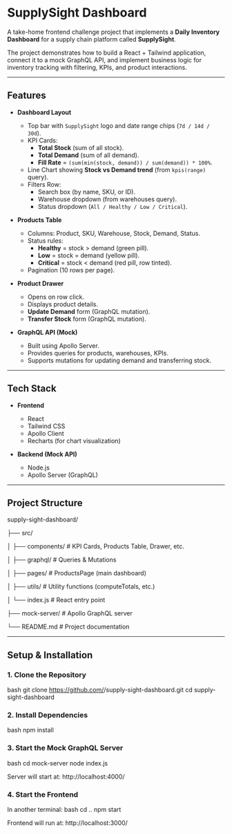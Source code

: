 # SupplySight Dashboard

A take-home frontend challenge project that implements a **Daily Inventory Dashboard** for a supply chain platform called **SupplySight**.  

The project demonstrates how to build a React + Tailwind application, connect it to a mock GraphQL API, and implement business logic for inventory tracking with filtering, KPIs, and product interactions.

---

## Features

- **Dashboard Layout**
  - Top bar with `SupplySight` logo and date range chips (`7d / 14d / 30d`).
  - KPI Cards:
    - **Total Stock** (sum of all stock).
    - **Total Demand** (sum of all demand).
    - **Fill Rate** = `(sum(min(stock, demand)) / sum(demand)) * 100%`.
  - Line Chart showing **Stock vs Demand trend** (from `kpis(range)` query).
  - Filters Row:
    - Search box (by name, SKU, or ID).
    - Warehouse dropdown (from warehouses query).
    - Status dropdown (`All / Healthy / Low / Critical`).

- **Products Table**
  - Columns: Product, SKU, Warehouse, Stock, Demand, Status.
  - Status rules:
    - **Healthy** = stock > demand (green pill).
    - **Low** = stock = demand (yellow pill).
    - **Critical** = stock < demand (red pill, row tinted).
  - Pagination (10 rows per page).

- **Product Drawer**
  - Opens on row click.
  - Displays product details.
  - **Update Demand** form (GraphQL mutation).
  - **Transfer Stock** form (GraphQL mutation).

- **GraphQL API (Mock)**
  - Built using Apollo Server.
  - Provides queries for products, warehouses, KPIs.
  - Supports mutations for updating demand and transferring stock.

---

## Tech Stack

- **Frontend**
  - React
  - Tailwind CSS
  - Apollo Client
  - Recharts (for chart visualization)

- **Backend (Mock API)**
  - Node.js
  - Apollo Server (GraphQL)

---

## Project Structure

supply-sight-dashboard/

├── src/

│ ├── components/ # KPI Cards, Products Table, Drawer, etc.

│ ├── graphql/ # Queries & Mutations

│ ├── pages/ # ProductsPage (main dashboard)

│ ├── utils/ # Utility functions (computeTotals, etc.)

│ └── index.js # React entry point

├── mock-server/ # Apollo GraphQL server

└── README.md # Project documentation


---

## Setup & Installation

### 1. Clone the Repository
bash
git clone https://github.com/<your-username>/supply-sight-dashboard.git
cd supply-sight-dashboard

### 2. Install Dependencies
bash
npm install

### 3. Start the Mock GraphQL Server
bash
cd mock-server
node index.js

Server will start at:
http://localhost:4000/

### 4. Start the Frontend
In another terminal:
bash
cd ..
npm start

Frontend will run at:
http://localhost:3000/
